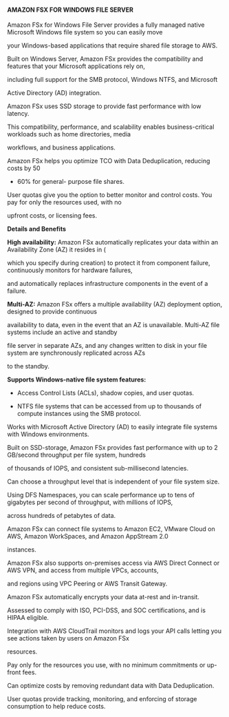 #### AMAZON FSX FOR WINDOWS FILE SERVER

Amazon FSx for Windows File Server provides a fully managed native Microsoft
Windows file system so you can easily move

your Windows-based applications that require shared file storage to AWS.

Built on Windows Server, Amazon FSx provides the compatibility and features that
your Microsoft applications rely on,

including full support for the SMB protocol, Windows NTFS, and Microsoft

Active Directory (AD) integration.

Amazon FSx uses SSD storage to provide fast performance with low latency.

This compatibility, performance, and scalability enables business-critical
workloads such as home directories, media

workflows, and business applications.

Amazon FSx helps you optimize TCO with Data Deduplication, reducing costs by 50
- 60% for general- purpose file shares.

User quotas give you the option to better monitor and control costs. You pay for
only the resources used, with no

upfront costs, or licensing fees.

**Details and Benefits**

**High availability:** Amazon FSx automatically replicates your data within an
Availability Zone (AZ) it resides in (

which you specify during creation) to protect it from component failure,
continuously monitors for hardware failures,

and automatically replaces infrastructure components in the event of a failure.

**Multi-AZ:** Amazon FSx offers a multiple availability (AZ) deployment option,
designed to provide continuous

availability to data, even in the event that an AZ is unavailable. Multi-AZ file
systems include an active and standby

file server in separate AZs, and any changes written to disk in your file system
are synchronously replicated across AZs

to the standby.

**Supports Windows-native file system features:**

- Access Control Lists (ACLs), shadow copies, and user quotas.

- NTFS file systems that can be accessed from up to thousands of compute
  instances using the SMB protocol.

Works with Microsoft Active Directory (AD) to easily integrate file systems with
Windows environments.

Built on SSD-storage, Amazon FSx provides fast performance with up to 2
GB/second throughput per file system, hundreds

of thousands of IOPS, and consistent sub-millisecond latencies.

Can choose a throughput level that is independent of your file system size.

Using DFS Namespaces, you can scale performance up to tens of gigabytes per
second of throughput, with millions of IOPS,

across hundreds of petabytes of data.

Amazon FSx can connect file systems to Amazon EC2, VMware Cloud on AWS, Amazon
WorkSpaces, and Amazon AppStream 2.0

instances.

Amazon FSx also supports on-premises access via AWS Direct Connect or AWS VPN,
and access from multiple VPCs, accounts,

and regions using VPC Peering or AWS Transit Gateway.

Amazon FSx automatically encrypts your data at-rest and in-transit.

Assessed to comply with ISO, PCI-DSS, and SOC certifications, and is HIPAA
eligible.

Integration with AWS CloudTrail monitors and logs your API calls letting you see
actions taken by users on Amazon FSx

resources.

Pay only for the resources you use, with no minimum commitments or up-front
fees.

Can optimize costs by removing redundant data with Data Deduplication.

User quotas provide tracking, monitoring, and enforcing of storage consumption
to help reduce costs.

